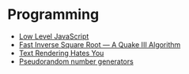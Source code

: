 # Programming

* [Low Level JavaScript][1]
* [Fast Inverse Square Root — A Quake III Algorithm][2]
* [Text Rendering Hates You][3]
* [Pseudorandom number generators][4]

[1]: https://www.youtube.com/c/LowLevelJavaScript
[2]: https://www.youtube.com/watch?v=p8u_k2LIZyo
[3]: https://gankra.github.io/blah/text-hates-you/
[4]: https://github.com/bryc/code/blob/master/jshash/PRNGs.md
